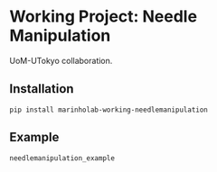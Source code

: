 # Working Project: Needle Manipulation

UoM-UTokyo collaboration.

## Installation

```
pip install marinholab-working-needlemanipulation
```

## Example

```
needlemanipulation_example
```
